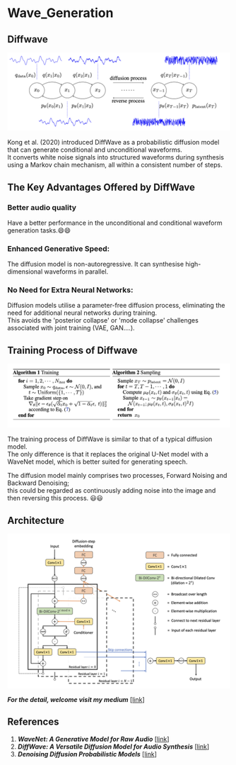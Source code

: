# Wave_Generation

## Diffwave
![image](https://github.com/Yukino1010/Wave_Generation/blob/master/image_source/img_1.png)

Kong et al. (2020) introduced DiffWave as a probabilistic diffusion model that can generate conditional and unconditional waveforms.  <br>
It converts white noise signals into structured waveforms during synthesis using a Markov chain mechanism, all within a consistent number of steps.

## The Key Advantages Offered by DiffWave
### Better audio quality
Have a better performance in the unconditional and conditional waveform generation tasks.😄😄

### Enhanced Generative Speed:
The diffusion model is non-autoregressive. It can synthesise high-dimensional waveforms in parallel.

### No Need for Extra Neural Networks:
Diffusion models utilise a parameter-free diffusion process, eliminating the need for additional neural networks during training. <br>
This avoids the 'posterior collapse' or 'mode collapse' challenges associated with joint training (VAE, GAN….).

## Training Process of Diffwave
![image](https://github.com/Yukino1010/Wave_Generation/blob/master/image_source/img_3.png)

The training process of DiffWave is similar to that of a typical diffusion model.  <br>
The only difference is that it replaces the original U-Net model with a WaveNet model, which is better suited for generating speech.

The diffusion model mainly comprises two processes, Forward Noising and Backward Denoising;  <br>
this could be regarded as continuously adding noise into the image and then reversing this process. 😃😃

## Architecture

![image](https://github.com/Yukino1010/Wave_Generation/blob/master/image_source/img_2.png)

***For the detail, welcome visit my medium*** [[link](https://medium.com/p/b6579be7838e/edit)]


## References
1. ***WaveNet: A Generative Model for Raw Audio*** [[link](https://arxiv.org/abs/1609.03499)]
2. ***DiffWave: A Versatile Diffusion Model for Audio Synthesis*** [[link](https://arxiv.org/abs/2009.09761)]
3. ***Denoising Diffusion Probabilistic Models*** [[link](https://arxiv.org/abs/2006.11239)]

